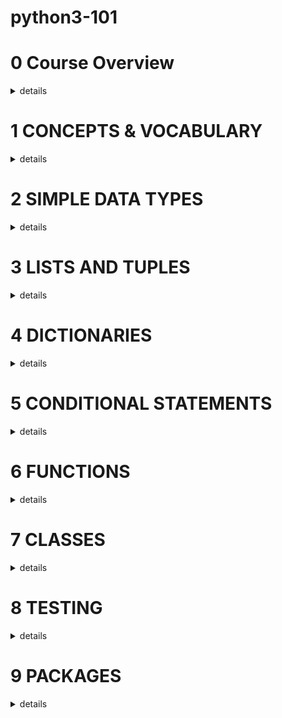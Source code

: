 # python3-101

# 0 Course Overview
<details>
  <summary>details</summary>

  ### 0.1 Introduction to the Course
  ### 0.2 Who am I
  ### 0.3 Who is this course for
  ### 0.4 What is going to be covered in this course
  ### 0.5 How to Install Python3
</details>


# 1 CONCEPTS & VOCABULARY
<details>
  <summary>details</summary>

  ### 1.1 Programming Languages
  ### 1.2 Operating Systems
  ### 1.3 Terminal
  ### 1.4 Text Editors
  ### 1.5 IDEs
  ### 1.6 Comments
  ### 1.7 Style Guides
  ### 1.8 Project Specifications
  ### 1.9 Syntax
  ### 1.10 Debugging
  ### 1.11 Refactoring
  ### 1.12 Standard Library
  ### 1.13 Third-Party Libraries
  ### 1.14 Frameworks
  ### 1.15 Error Handling
  ### 1.16 Version Control
  ### 1.17 Testing
  ### 1.19 Databases
  ### 1.20 Data Structures
  ### 1.21 Variables
  ### 1.22 Strings
  ### 1.23 Numerical Data Types
  ### 1.24 Sequences
  ### 1.25 Mappings
  ### 1.26 Functions
  ### 1.27 Classes
  ### 1.28 Inheritance
  ### 1.29 Other Data Types
  ### 1.30 if Statements
  ### 1.31 Loops
  ### 1.32 Modules
  ### 1.33 Saving State
</details>

# 2 SIMPLE DATA TYPES
<details>
  <summary>details</summary>

  ### 2.1 Variables
  ### 2.2 Strings
  ### 2.3 String Methods
  ### 2.4 Using Variables in Strings
  ### 2.5 Comments
  ### 2.6 Numerical Data
  ### 2.7 Numerical Operations
  ### 2.8 Working with Numerical Data
  ### 2.9 Using the Math Library
</details>

# 3 LISTS AND TUPLES
<details>
  <summary>details</summary>

  ### 3.1 Lists
  ### 3.2 Removing Items from Lists
  ### 3.3 Slicing a List
  ### 3.4 Copying a List
  ### 3.5 Looping Through Lists
  ### 3.6 Sorting Lists
  ### 3.7 Reverse Sorting Lists
  ### 3.8 Numerical Lists
  ### 3.9 List Comprehensions
  ### 3.10 Tuples
</details>

# 4 DICTIONARIES
<details>
  <summary>details</summary>

  ### 4.1 About Dictionaries
  ### 4.2 Dictionary Methods
  ### 4.3 Looping Through a Dictionary
  ### 4.4 Example Dictionaries
  ### 4.5 Nesting: A List of Dictionaries
  ### 4.6 Nesting: A List in a Dictionary
</details>

# 5 CONDITIONAL STATEMENTS
<details>
  <summary>details</summary>

  ### 5.1 About Conditional Statements
  ### 5.2 if Statements
  ### 5.3 if-else Statements
  ### 5.4 while Loops
  ### 5.6 The break and continue Statements
</details>

# 6 FUNCTIONS
<details>
  <summary>details</summary>

  ### 6.1 About Functions
  ### 6.2 Passing Arguments
  ### 6.3 Positional Arguments
  ### 6.4 Arbitrary Positional Arguments
  ### 6.5 Keyword Arguments
  ### 6.6 Arbitrary Keyword Arguments
  ### 6.7 Default Values
  ### 6.8 Return Values
  ### 6.9 Modules
  ### 6.10 Importing Functions
  ### 6.11 Importing Specific Functions
</details>

# 7 CLASSES
<details>
  <summary>details</summary>

  ### 7.1 About Classes
  ### 7.2 Methods
  ### 7.3 Making Instances
  ### 7.4 Adding Methods
  ### 7.5 Multiple Instances
  ### 7.6 Inheritance
  ### 7.7 Child Class Methods
  ### 7.8 Overriding Parents Class Methods
  ### 7.9 Storing Classes in Modules
</details>

# 8 TESTING
<details>
  <summary>details</summary>

  ### 8.1 The unittest Module
  ### 8.2 Testing Functions
  ### 8.3 Running a Passing Test
  ### 8.4 Running a Failing Test
  ### 8.5 Fixing a Failing Test
  ### 8.6 The setUp() Method
</details>

# 9 PACKAGES
<details>
  <summary>details</summary>

  ### 9.1 Installing Packages
  ### 9.2 Uninstalling Python Packages
</details>






















